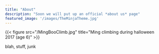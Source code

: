 ```yaml
---
title: "About"
description: "Soon we will put up an official *about us* page"
featured_image: '/images/TheMinjaTheme.jpg'
---
```

{{< figure src="/MingBooClimb.jpg" title="Ming climbing during halloween 2017 (age 6)" >}}

blah, stuff, junk